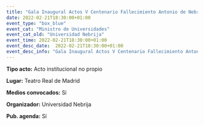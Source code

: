 ---
title: "Gala Inaugural Actos V Centenario Fallecimiento Antonio de Nebrija"
date: 2022-02-21T18:30:00+01:00
event_type: "box_blue" 
event_cat: "Ministro de Universidades"
event_cat_old: "Universidad Nebrija"
event_time: 2022-02-21T18:30:00+01:00
event_desc_date:  2022-02-21T18:30:00+01:00
event_desc_info: "Gala Inaugural Actos V Centenario Fallecimiento Antonio de Nebrija"
---<p class="card-light list_schedule_description"><b>Tipo acto:</b> Acto institucional no propio  
</p><p class="card-light list_schedule_description"><b>Lugar:</b> Teatro Real de Madrid  
</p><p class="card-light list_schedule_description"><b>Medios convocados:</b> Sí 
</p><p class="card-light list_schedule_description"><b>Organizador:</b> Universidad Nebrija</p><p class="card-light list_schedule_description"><b>Pub. agenda:</b> Sí  
</p>